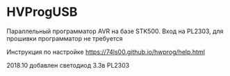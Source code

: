 # HVProgUSB

Параллельный программатор AVR на базе STK500. Вход на PL2303, для прошивки программатор не требуется

Инструкция по настройке https://74ls00.github.io/hwprog/help.html

2018.10 добавлен светодиод 3.3в PL2303

